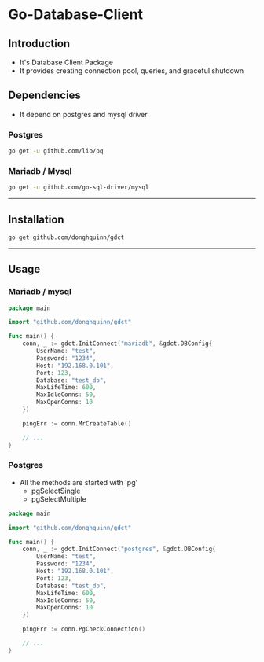 # Go-Database-Client

## Introduction
* It's Database Client Package
* It provides creating connection pool, queries, and graceful shutdown

## Dependencies
* It depend on postgres and mysql driver

### Postgres
```zsh
go get -u github.com/lib/pq
```

### Mariadb / Mysql
```zsh
go get -u github.com/go-sql-driver/mysql
```

---

## Installation

```zsh
go get github.com/donghquinn/gdct
```

---

## Usage

### Mariadb / mysql

```go
package main

import "github.com/donghquinn/gdct"

func main() {
    conn, _ := gdct.InitConnect("mariadb", &gdct.DBConfig{
        UserName: "test",
        Password: "1234",
        Host: "192.168.0.101",
        Port: 123,
        Database: "test_db",
        MaxLifeTime: 600,
        MaxIdleConns: 50,
        MaxOpenConns: 10
    })

    pingErr := conn.MrCreateTable()

    // ...
}
```

### Postgres
* All the methods are started with 'pg'
    * pgSelectSingle
    * pgSelectMultiple

```go
package main

import "github.com/donghquinn/gdct"

func main() {
    conn, _ := gdct.InitConnect("postgres", &gdct.DBConfig{
        UserName: "test",
        Password: "1234",
        Host: "192.168.0.101",
        Port: 123,
        Database: "test_db",
        MaxLifeTime: 600,
        MaxIdleConns: 50,
        MaxOpenConns: 10
    })

    pingErr := conn.PgCheckConnection()

    // ...
}
```